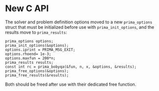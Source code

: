 # New C API

The solver and problem definition options moved to a new `prima_options` struct
that must be initialized before use with `prima_init_options`,
and the results move to `prima_results`:
```
prima_options options;  
prima_init_options(&options);  
options.iprint = PRIMA_MSG_EXIT;  
options.rhoend= 1e-3;  
options.maxfun = 200*n;  
prima_results results;  
const int rc = prima_bobyqa(&fun, n, x, &options, &results);
prima_free_options(&options);  
prima_free_results(&results);
```
Both should be freed after use with their dedicated free function.
